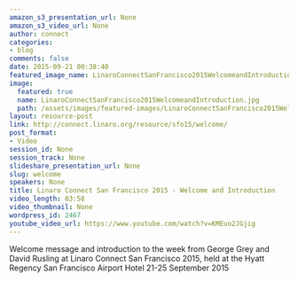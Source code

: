 ```yaml
---
amazon_s3_presentation_url: None
amazon_s3_video_url: None
author: connect
categories:
- blog
comments: false
date: 2015-09-21 00:38:40
featured_image_name: LinaroConnectSanFrancisco2015WelcomeandIntroduction.jpg
image:
  featured: true
  name: LinaroConnectSanFrancisco2015WelcomeandIntroduction.jpg
  path: /assets/images/featured-images/LinaroConnectSanFrancisco2015WelcomeandIntroduction.jpg
layout: resource-post
link: http://connect.linaro.org/resource/sfo15/welcome/
post_format:
- Video
session_id: None
session_track: None
slideshare_presentation_url: None
slug: welcome
speakers: None
title: Linaro Connect San Francisco 2015 - Welcome and Introduction
video_length: 03:58
video_thumbnail: None
wordpress_id: 2467
youtube_video_url: https://www.youtube.com/watch?v=KMEuo2JGjig
---
```


Welcome message and introduction to the week from George Grey and David Rusling at Linaro Connect San Francisco 2015, held at the Hyatt Regency San Francisco Airport Hotel 21-25 September 2015